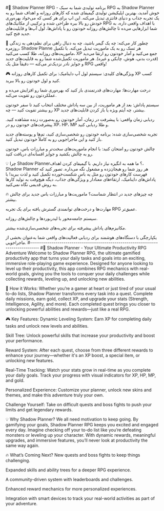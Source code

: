 #🚀 Shadow Planner RPG - برنامه تولیدی شما به سبک RPG
به Shadow Planner خوش آمدید، بهترین اپلیکیشن تولیدی گیمیفای شده که کارهای روزانه و اهداف شما رو به یک تجربه جذاب و دنیای فانتزی تبدیل می‌کنه. این اپ برای هر کسی که می‌خواد بهره‌وری خودش رو بالا ببره طراحی شده و ترکیبی از مکانیک‌های RPG با اهداف واقعی داره، به شما ابزارهایی می‌ده تا چالش‌های روزانه خودتون رو با پاداش‌ها، لول آپ‌ها و قابلیت‌های جدید فتح کنید.

🧩 چطور کار می‌کنه:
چه یک گیمر باشید، چه به دنبال راهی برای نظم‌دهی به زندگی روزمره، Shadow Planne هر تسک رو به یک ماموریت تبدیل می‌کنه. با تکمیل ماموریت‌های روزانه، طلا کسب می‌کنید، XP جمع می‌کنید و آمار خودتون رو ارتقا می‌دید (قدرت بدنی، هوش، چابکی و غیره). هر ماموریت تکمیل‌شده شما رو به قابلیت‌های جدید و جوایز نادر نزدیک‌تر می‌کنه — دقیقاً مثل یک RPG واقعی!

🎮 ویژگی‌های کلیدی:
سیستم لول آپ داینامیک: برای تکمیل کارهای روزانه XP کسب کنید و لول خودتون رو بالا ببرید.

درخت مهارت‌ها: مهارت‌های قدرتمندی باز کنید که بهره‌وری شما رو افزایش می‌ده و عملکردتون رو تقویت می‌کنه.

سیستم پاداش: بعد از هر ماموریت، از بین سه پاداش مختلف انتخاب کنید تا سفر خودتون رو بیشتر تقویت کنید — چه XP بیشتر، چه آیتم ویژه یا باز کردن قابلیت‌های جدید.

ردیابی زمان واقعی: با پیشرفت در زمان، آمار خودتون رو به‌صورت زنده مشاهده کنید. پیشرفت‌های خودتون رو در XP، HP، MP و طلا ردیابی کنید.

تجربه شخصی‌سازی شده: برنامه خودتون رو شخصی‌سازی کنید، تم‌ها و پوسته‌های جدید باز کنید و این ماجراجویی رو به کاملاً خودتون تبدیل کنید.

چالش خودتون رو امتحان کنید: با انجام ماموریت‌های سخت‌تر و مبارزات باس، خودتون رو به چالش بکشید و جوایز افسانه‌ای دریافت کنید.

💡 چرا Shadow Planner؟
ما همه به انگیزه نیاز داریم. با گیمیفای کردن اهداف، Shadow Planner هر روز شما رو هیجان‌زده و مشغول نگه می‌داره. تصور کنید که فهرست کارهای خودتون رو مثل یه باس شکست‌خورده تکمیل کنید و لذت ببرید! با پاداش‌های داینامیک، ارتقاء‌های معنادار و ویژگی‌های جذاب، دیگه هیچ‌وقت به تولید کارها به روش قدیمی نگاه نمی‌کنید.

🔥 چه چیزهای جدید در انتظار شماست؟
ماموریت‌ها و مبارزات باس جدید برای چالش بیشتر.

مهارت‌ها و درخت‌های توانمندی گسترش‌ یافته برای یک تجربه RPG عمیق‌تر.

سیستم جامعه‌محور با لیدربوردها و چالش‌های روزانه.

مکانیزم‌های پاداش پیشرفته برای تجربه‌های شخصی‌سازی‌شده بیشتر.

یکپارچگی با دستگاه‌های هوشمند برای ردیابی فعالیت‌های واقعی شما به‌عنوان بخشی از ماجراجویی.
#----------------------------------------------------------------------------------
#🚀 Shadow Planner - Your Ultimate Productivity RPG Adventure
Welcome to Shadow Planner RPG, the ultimate gamified productivity app that turns your daily tasks and goals into an exciting, immersive role-playing game experience. Designed for anyone looking to level up their productivity, this app combines RPG mechanics with real-world goals, giving you the tools to conquer your daily challenges while collecting rewards, leveling up, and unlocking new abilities.

🧩 How it Works:
Whether you’re a gamer at heart or just tired of your usual to-do lists, Shadow Planner transforms every task into a quest. Complete daily missions, earn gold, collect XP, and upgrade your stats (Strength, Intelligence, Agility, and more). Each completed quest brings you closer to unlocking powerful abilities and rewards—just like a real RPG.

🎮 Key Features:
Dynamic Leveling System: Earn XP for completing daily tasks and unlock new levels and abilities.

Skill Tree: Unlock powerful skills that increase your productivity and boost your performance.

Reward System: After each quest, choose from three different rewards to enhance your journey—whether it's an XP boost, a special item, or unlocking new features.

Real-Time Tracking: Watch your stats grow in real-time as you complete your daily goals. Track your progress with visual indicators for XP, HP, MP, and gold.

Personalized Experience: Customize your planner, unlock new skins and themes, and make this adventure truly your own.

Challenge Yourself: Take on difficult quests and boss fights to push your limits and get legendary rewards.

💡 Why Shadow Planner?
We all need motivation to keep going. By gamifying your goals, Shadow Planner RPG keeps you excited and engaged every day. Imagine checking off your to-do list like you’re defeating monsters or leveling up your character. With dynamic rewards, meaningful upgrades, and immersive features, you’ll never look at productivity the same way again.

🔥 What’s Coming Next?
New quests and boss fights to keep things challenging.

Expanded skills and ability trees for a deeper RPG experience.

A community-driven system with leaderboards and challenges.

Enhanced reward mechanics for more personalized experiences.

Integration with smart devices to track your real-world activities as part of your adventure.



